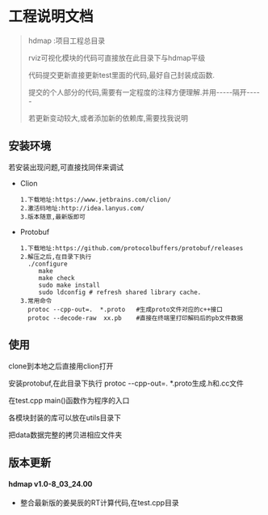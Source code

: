 # 工程说明文档


> hdmap :项目工程总目录
>
> rviz可视化模块的代码可直接放在此目录下与hdmap平级
>
> 代码提交更新直接更新test里面的代码,最好自己封装成函数.
>
> 提交的个人部分的代码,需要有一定程度的注释方便理解.并用-----隔开-----
>
> 若更新变动较大,或者添加新的依赖库,需要找我说明

## 安装环境

若安装出现问题,可直接找同伴来调试

- Clion

  ```
  1.下载地址:https://www.jetbrains.com/clion/
  2.激活码地址:http://idea.lanyus.com/
  3.版本随意,最新版即可
  ```
  
- Protobuf

  ```
  1.下载地址:https://github.com/protocolbuffers/protobuf/releases
  2.解压之后,在目录下执行
   	./configure
       make
       make check
       sudo make install
       sudo ldconfig # refresh shared library cache.
  3.常用命令
  	protoc --cpp-out=.  *.proto   #生成proto文件对应的c++接口
  	protoc --decode-raw  xx.pb    #直接在终端里打印解码后的pb文件数据
  ```

## 使用

clone到本地之后直接用clion打开

安装protobuf,在此目录下执行 protoc --cpp-out=.  *.proto生成.h和.cc文件

在test.cpp main()函数作为程序的入口

各模块封装的库可以放在utils目录下

把data数据完整的拷贝进相应文件夹

## 版本更新

#### hdmap v1.0-8_03_24.00

- 整合最新版的姜昊辰的RT计算代码,在test.cpp目录

